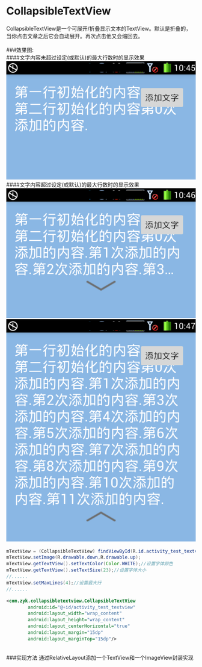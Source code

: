 # CollapsibleTextView
CollapsibleTextView是一个可展开/折叠显示文本的TextView。默认是折叠的，当你点击文章之后它会自动展开。再次点击他又会缩回去。<br>
<br>
###效果图:<br>
####文字内容未超过设定(或默认)的最大行数时的显示效果<br>
![](https://github.com/yukun314/CollapsibleTextView/raw/master/preview/image1.png)
####文字内容超过设定(或默认)的最大行数时的显示效果<br>
![](https://github.com/yukun314/CollapsibleTextView/raw/master/preview/image2.png)<br>
![](https://github.com/yukun314/CollapsibleTextView/raw/master/preview/image3.png)
<br>
```java
mTextView = (CollapsibleTextView) findViewById(R.id.activity_test_textview);
mTextView.setImage(R.drawable.down,R.drawable.up);
mTextView.getTextView().setTextColor(Color.WHITE);//设置字体颜色
mTextView.getTextView().setTextSize(23);//设置字体大小
//......
mTextView.setMaxLines(4);//设置最大行
//......
```
```xml
<com.zyk.collapsibletextview.CollapsibleTextView
        android:id="@+id/activity_test_textview"
        android:layout_width="wrap_content"
        android:layout_height="wrap_content"
        android:layout_centerHorizontal="true"
        android:layout_margin="15dp"
        android:layout_marginTop="15dp"/>
```
<br>
###实现方法
通过RelativeLayout添加一个TextView和一个ImageView封装实现
